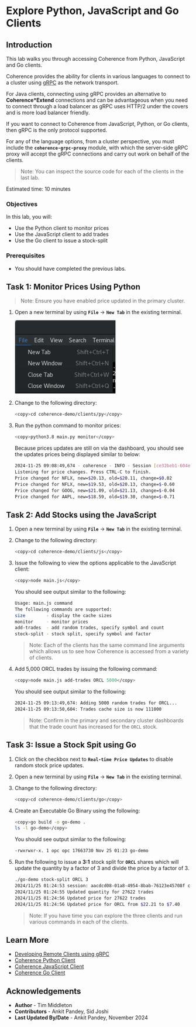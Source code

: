 # Explore Python, JavaScript and Go Clients

## Introduction

This lab walks you through accessing Coherence from Python, JavaScript and Go clients.

Coherence provides the ability for clients in various languages to connect to a cluster 
using [gRPC](https://grpc.io/) as the network transport.

For Java clients, connecting using gRPC provides an alternative to **Coherence*Extend** connections and can be advantageous when you need to connect through a load balancer as gRPC uses HTTP/2 under the covers and is more load balancer friendly.

If you want to connect to Coherence from JavaScript, Python, or Go clients, then gRPC is the only protocol supported.

For any of the language options, from a cluster perspective, you must include the **`coherence-grpc-proxy`** module, with which the server-side gRPC proxy will accept the gRPC connections and carry out work on behalf of the clients.       

> Note: You can inspect the source code for each of the clients in the last lab.

Estimated time: 10 minutes

### Objectives

In this lab, you will:

* Use the Python client to monitor prices
* Use the JavaScript client to add trades
* Use the Go client to issue a stock-split

### Prerequisites

* You should have completed the previous labs.

## Task 1: Monitor Prices Using Python

> Note: Ensure you have enabled price updated in the primary cluster.

1. Open a new terminal by using **`File`** -> **`New Tab`** in the existing terminal.

   ![New Terminal](images/new-terminal.png "New Terminal")

2. Change to the following directory:
      ```bash
      <copy>cd coherence-demo/clients/py</copy>
      ```
                     
3. Run the python command to monitor prices:
      ```bash
      <copy>python3.8 main.py monitor</copy>
      ```       
   
   Because prices updates are still on via the dashboard, you should see the updates prices being displayed similar to below:

      ```bash   
      2024-11-25 09:08:49,674 - coherence - INFO - Session [ce32beb1-604e-49d3-bf00-b6d3b7f827a7] connected to [localhost:1408].
      Listening for price changes. Press CTRL-C to finish.
      Price changed for NFLX, new=$20.13, old=$20.11, change=$0.02  
      Price changed for NFLX, new=$19.53, old=$20.13, change=$-0.60
      Price changed for GOOG, new=$21.09, old=$21.13, change=$-0.04
      Price changed for AAPL, new=$18.59, old=$19.30, change=$-0.71
      ```
    
## Task 2: Add Stocks using the JavaScript

1. Open a new terminal by using **`File`** -> **`New Tab`** in the existing terminal.

2. Change to the following directory:
      ```bash
      <copy>cd coherence-demo/clients/js</copy>
      ```
                              
3. Issue the following to view the options applicable to the JavaScript client:
      ```bash
      <copy>node main.js</copy>
      ```     
        
   You should see output similar to the following:
     
      ```bash
      Usage: main.js command
      The following commands are supported:
      size        - display the cache sizes
      monitor     - monitor prices
      add-trades  - add random trades, specify symbol and count
      stock-split - stock split, specify symbol and factor
      ```                                                    

      > Note: Each of the clients has the same command line arguments which allows us to see how Coherence is accessed from a variety of clients.
   
4. Add 5,000 ORCL trades by issuing the following command:
      ```bash
      <copy>node main.js add-trades ORCL 5000</copy>
      ``` 
   
      You should see output similar to the following:
   
      ```bash
      2024-11-25 09:13:49,674: Adding 5000 random trades for ORCL...
      2024-11-25 09:13:50,604: Trades cache size is now 111000
      ```      
   
      > Note: Confirm in the primary and secondary cluster dashboards that the trade count has increased for the `ORCL` stock.
   
## Task 3: Issue a Stock Spit using Go

1. Click on the checkbox next to  **`Real-time Price Updates`** to disable random stock price updates.
          
2. Open a new terminal by using **`File`** -> **`New Tab`**  in the existing terminal.

3. Change to the following directory:
      ```bash
      <copy>cd coherence-demo/clients/go</copy>
      ```

4. Create an Executable Go Binary using the following:
      ```bash
      <copy>go build -o go-demo .  
      ls -l go-demo</copy>
      ```

      You should see output similar to the following:
      ```bash
      -rwxrwxr-x. 1 opc opc 17663730 Nov 25 01:23 go-demo
      ```       

5. Run the following to issue a **3:1** stock split for **`ORCL`** shares which will update the quantity by a factor of 3 and divide the price by a factor of 3.
         
      ```bash
      ./go-demo stock-split ORCL 3
      2024/11/25 01:24:53 session: aacdcd08-01a8-4954-8bab-76123e45708f connected to address localhost:1408
      2024/11/25 01:24:55 Updated quantity for 27622 trades
      2024/11/25 01:24:56 Updated price for 27622 trades
      2024/11/25 01:24:56 Updated price for ORCL from $22.21 to $7.40
      ```
          
      > Note: If you have time you can explore the three clients and run various commands in each of the clients.

## Learn More
                                                                        
* [Developing Remote Clients using gRPC](https://docs.oracle.com/en/middleware/standalone/coherence/14.1.2.0/develop-remote-clients/getting-started-grpc.html)
* [Coherence Python Client](https://github.com/oracle/coherence-py-client)
* [Coherence JavaScript Client](https://github.com/oracle/coherence-js-client)
* [Coherence Go Client](https://github.com/oracle/coherence-go-client)

## Acknowledgements

* **Author** - Tim Middleton
* **Contributors** - Ankit Pandey, Sid Joshi
* **Last Updated By/Date** - Ankit Pandey, November 2024